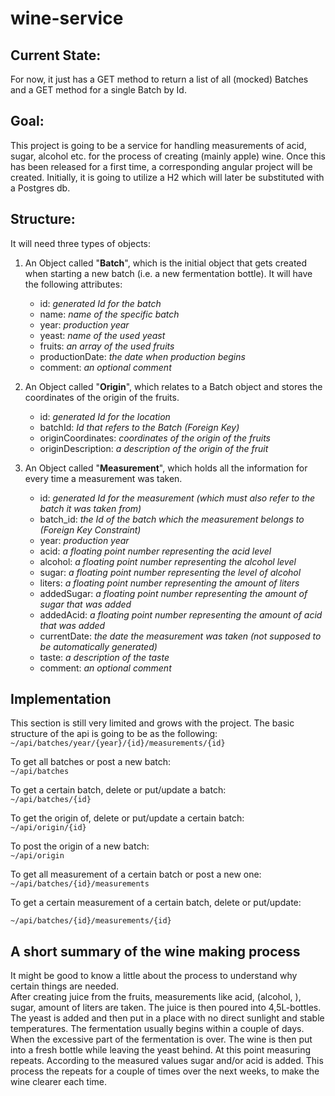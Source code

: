 # wine-service

## Current State:

For now, it just has a GET method to return a list of all (mocked) Batches and a GET method for a single Batch by Id. 

## Goal:

This project is going to be a service for handling measurements of acid, sugar, alcohol etc. for the process of creating (mainly apple) wine. Once this has been released for a first time, a corresponding angular project will be created. Initially, it is going to utilize a H2 which will later be substituted with a Postgres db.  
  
  


## Structure:

It will need three types of objects:  

1. An Object called "**Batch**", which is the initial object that gets created when starting a new batch (i.e. a new fermentation bottle).
It will have the following attributes:
    * id: _generated Id for the batch_
    * name: _name of the specific batch_
    * year: _production year_
    * yeast: _name of the used yeast_
    * fruits: _an array of the used fruits_
    * productionDate: _the date when production begins_  
    * comment: _an optional comment_
    
2. An Object called "**Origin**", which relates to a Batch object and stores the coordinates of the origin of the fruits.
    * id: _generated Id for the location_
    * batchId: _Id that refers to the Batch (Foreign Key)_
    * originCoordinates: _coordinates of the origin of the fruits_
    * originDescription: _a description of the origin of the fruit_
    
3. An Object called "**Measurement**", which holds all the information for every time a measurement was taken.
    * id: _generated Id for the measurement (which must also refer to the batch it was taken from)_
    * batch_id: _the Id of the batch which the measurement belongs to (Foreign Key Constraint)_
    * year: _production year_
    * acid: _a floating point number representing the acid level_
    * alcohol: _a floating point number representing the alcohol level_
    * sugar: _a floating point number representing the level of alcohol_
    * liters: _a floating point number representing the amount of liters_
    * addedSugar: _a floating point number representing the amount of sugar that was added_
    * addedAcid: _a floating point number representing the amount of acid that was added_
    * currentDate: _the date the measurement was taken (not supposed to be automatically generated)_
    * taste: _a description of the taste_
    * comment: _an optional comment_
    
## Implementation
This section is still very limited and grows with the project. The basic structure of the api
is going to be as the following:  
``~/api/batches/year/{year}/{id}/measurements/{id}``  
  
  To get all batches or post a new batch:  
   ``~/api/batches``

   
   To get a certain batch, delete or put/update a batch:  
    ``~/api/batches/{id}``  
      
To get the origin of, delete or put/update a certain batch:  
``~/api/origin/{id}``  
  
  To post the origin of a new batch:  
  ``~/api/origin``  
      
To get all measurement of a certain batch or post a new one:  
 ``~/api/batches/{id}/measurements``  
   
To get a certain measurement of a certain batch, delete or put/update:

 ``~/api/batches/{id}/measurements/{id}``  




    

## A short summary of the wine making process
It might be good to know a little about the process to understand why certain things are needed.  
After creating juice from the fruits, measurements like acid, (alcohol, ), sugar, amount of liters are taken. The juice is then poured into 4,5L-bottles. The yeast is added and then put
 in a place with no direct sunlight and stable temperatures. The fermentation usually begins within a couple of days.  
 When the excessive part of the fermentation is over. The wine is then put into a fresh bottle while leaving the yeast behind. 
At this point measuring repeats. According to the measured values sugar and/or acid is added. This process the repeats for a couple of times over the next weeks, to make the wine clearer each time.
